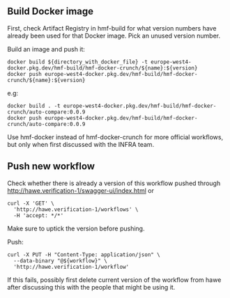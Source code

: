 ## Build Docker image
First, check Artifact Registry in hmf-build for what version numbers have already been used for that Docker image. Pick an unused version number.

Build an image and push it:
```shell script
docker build ${directory_with_docker_file} -t europe-west4-docker.pkg.dev/hmf-build/hmf-docker-crunch/${name}:${version}
docker push europe-west4-docker.pkg.dev/hmf-build/hmf-docker-crunch/${name}:${version}
```
e.g:
```shell script
docker build . -t europe-west4-docker.pkg.dev/hmf-build/hmf-docker-crunch/auto-compare:0.0.9
docker push europe-west4-docker.pkg.dev/hmf-build/hmf-docker-crunch/auto-compare:0.0.9
```
Use hmf-docker instead of hmf-docker-crunch for more official workflows, but only when first discussed with the INFRA team.

## Push new workflow
Check whether there is already a version of this workflow pushed through http://hawe.verification-1/swagger-ui/index.html or
```shell script
curl -X 'GET' \
  'http://hawe.verification-1/workflows' \
  -H 'accept: */*'
```

Make sure to uptick the version before pushing.

Push:
```shell script
curl -X PUT -H "Content-Type: application/json" \
  --data-binary "@${workflow}" \
  'http://hawe.verification-1/workflow'
```
If this fails, possibly first delete current version of the workflow from hawe after discussing this with the people that might be using it.